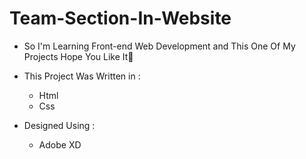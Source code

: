 # Team-Section-In-Website

- So I'm Learning Front-end Web Development and This One Of My Projects Hope You Like It🧡

- This Project Was Written in :
    - Html
    - Css
    
- Designed Using :
    - Adobe XD
